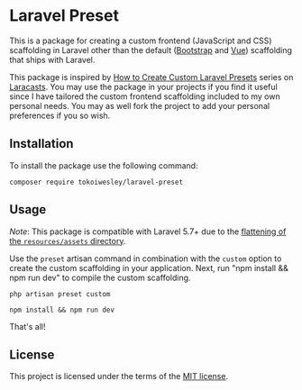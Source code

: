 # Laravel Preset

This is a package for creating a custom frontend (JavaScript and CSS) scaffolding in Laravel other than the default
([Bootstrap][1] and [Vue][2]) scaffolding that ships with Laravel. 

This package is inspired by [How to Create Custom Laravel Presets][3] series on [Laracasts][4]. You may use the package in your projects if you find it useful since I have tailored the custom frontend scaffolding included to my own personal needs. You may as well fork the project to add your personal preferences if you so wish.

## Installation

To install the package use the following command:

```
composer require tokoiwesley/laravel-preset
```

## Usage

*Note*: This package is compatible with Laravel 5.7+ due to the [flattening of the `resources/assets` directory](https://twitter.com/taylorotwell/status/1024391862445113344).

Use the `preset` artisan command in combination with the `custom` option to create the custom scaffolding in your application. Next, run "npm install && npm run dev" to compile the custom scaffolding.

```
php artisan preset custom

npm install && npm run dev
```

That's all!

## License

This project is licensed under the terms of the [MIT license](LICENSE).

[1]: https://getbootstrap.com/
[2]: https://vuejs.org/
[3]: https://laracasts.com/series/how-to-create-custom-presets
[4]: https://laracasts.com/